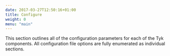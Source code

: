 ```yaml
---
date: 2017-03-27T12:50:16+01:00
title: Configure
weight: 0
menu: "main"
---
```


This section outlines all of the configuration parameters for each of the Tyk components. All configuration file options are fully enumerated as individual sections.